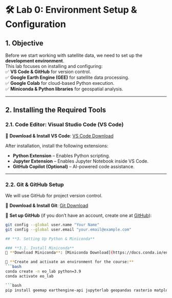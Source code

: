 # **🛠️ Lab 0: Environment Setup & Configuration**  

## **1. Objective**  
Before we start working with satellite data, we need to set up the **development environment**.  
This lab focuses on installing and configuring:  
✅ **VS Code & GitHub** for version control.  
✅ **Google Earth Engine (GEE)** for satellite data processing.  
✅ **Google Colab** for cloud-based Python execution.  
✅ **Miniconda & Python libraries** for geospatial analysis.  

---

## **2. Installing the Required Tools**  

### **2.1. Code Editor: Visual Studio Code (VS Code)**  
📌 **Download & Install VS Code**: [VS Code Download](https://code.visualstudio.com/)  

After installation, install the following extensions:  
- **Python Extension** – Enables Python scripting.  
- **Jupyter Extension** – Enables Jupyter Notebook inside VS Code.  
- **GitHub Copilot (Optional)** – AI-powered code assistance.  

---

### **2.2. Git & GitHub Setup**  
We will use GitHub for project version control.  

📌 **Download & Install Git**: [Git Download](https://git-scm.com/downloads)  

📌 **Set up GitHub** (if you don’t have an account, create one at [GitHub](https://github.com/)):  
```bash
git config --global user.name "Your Name"
git config --global user.email "your.email@example.com"

## **3. Setting Up Python & Miniconda**  

### **3.1. Install Miniconda**  
📌 **Download Miniconda**: [Miniconda Download](https://docs.conda.io/en/latest/miniconda.html)  

📌 **Create and activate an environment for the course:**  
```bash
conda create -n eo_lab python=3.9
conda activate eo_lab

```bash
pip install geemap earthengine-api jupyterlab geopandas rasterio matplotlib numpy
